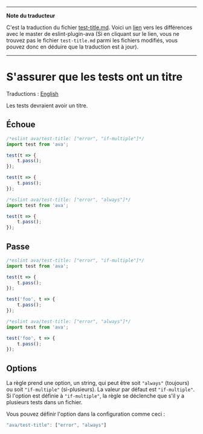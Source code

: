___
**Note du traducteur**

C'est la traduction du fichier [test-title.md](https://github.com/avajs/eslint-plugin-ava/blob/master/docs/rules/test-title.md). Voici un [lien](https://github.com/avajs/eslint-plugin-ava/compare/c3d99fb076f5e579ba00f18fbedb92aeaf9df732...master#diff-ed02b0af8dd256929d27a1e08192e303) vers les différences avec le master de eslint-plugin-ava (Si en cliquant sur le lien, vous ne trouvez pas le fichier `test-title.md` parmi les fichiers modifiés, vous pouvez donc en déduire que la traduction est à jour).
___
# S'assurer que les tests ont un titre

Traductions : [English](https://github.com/avajs/eslint-plugin-ava/blob/master/docs/rules/test-title.md)

Les tests devraient avoir un titre.


## Échoue

```js
/*eslint ava/test-title: ["error", "if-multiple"]*/
import test from 'ava';

test(t => {
	t.pass();
});

test(t => {
	t.pass();
});

/*eslint ava/test-title: ["error", "always"]*/
import test from 'ava';

test(t => {
	t.pass();
});
```


## Passe

```js
/*eslint ava/test-title: ["error", "if-multiple"]*/
import test from 'ava';

test(t => {
	t.pass();
});

test('foo', t => {
	t.pass();
});

/*eslint ava/test-title: ["error", "always"]*/
import test from 'ava';

test('foo', t => {
	t.pass();
});
```

## Options

La règle prend une option, un string, qui peut être soit `"always"` (toujours) ou soit `"if-multiple"` (si-plusieurs). La valeur par défaut est `"if-multiple"`. Si l'option est définie à `"if-multiple"`, la règle se déclenche que s'il y a plusieurs tests dans un fichier.

Vous pouvez définir l'option dans la configuration comme ceci :

```js
"ava/test-title": ["error", "always"]
```
